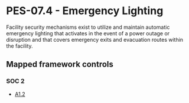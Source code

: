 # PES-07.4 - Emergency Lighting
Facility security mechanisms exist to utilize and maintain automatic emergency lighting that activates in the event of a power outage or disruption and that covers emergency exits and evacuation routes within the facility. 
## Mapped framework controls
### SOC 2
- [A1.2](../soc2/a12.md)